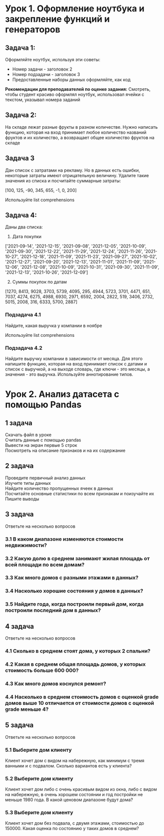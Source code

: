 # **Урок 1. Оформление ноутбука и закрепление функций и генераторов**

## Задача 1:
Оформляйте ноутбук, используя эти советы:
* Номер задачи - заголовок 2
* Номер подзадачи - заголовок 3
* Предоставленные наборы данных оформляйте, как код

**Рекомендации для преподавателей по оценке задания:**
Смотреть, чтобы студент красиво оформлял ноутбук, использовал ячейки с текстом, указывал номера заданий

## Задача 2:
На складе лежат разные фрукты в разном количестве. Нужно написать функцию, которая на вход принимает любое количество названий фруктов и их количество, а возвращает общее количество фруктов на складе

## Задача 3
Дан список с затратами на рекламу. Но в данных есть ошибки, некоторые затраты имеют отрицательную величину. Удалите такие значения из списка и посчитайте суммарные затраты:

[100, 125, -90, 345, 655, -1, 0, 200]

Используйте list comprehensions

## Задача 4:
Даны два списка:

1. Дата покупки

['2021-09-14', '2021-12-15', '2021-09-08', '2021-12-05', '2021-10-09', '2021-09-30', '2021-12-22', '2021-11-29', '2021-12-24', '2021-11-26', '2021-10-27', '2021-12-18', '2021-11-09', '2021-11-23', '2021-09-27', '2021-10-02', '2021-12-27', '2021-09-20', '2021-12-13', '2021-11-01', '2021-11-09', '2021-12-06', '2021-12-08', '2021-10-09', '2021-10-31', '2021-09-30', '2021-11-09', '2021-12-13', '2021-10-26', '2021-12-09']

2. Суммы покупок по датам

[1270, 8413, 9028, 3703, 5739, 4095, 295, 4944, 5723, 3701, 4471, 651, 7037, 4274, 6275, 4988, 6930, 2971, 6592, 2004, 2822, 519, 3406, 2732, 5015, 2008, 316, 6333, 5700, 2887]

### Подзадача 4.1
Найдите, какая выручка у компании в ноябре

Используйте list comprehensions

### Подзадача 4.2
Найдите выручку компании в зависимости от месяца. Для этого напишите функцию, которая на вход принимает список с датами и список с выручкой, а на выходе словарь, где ключи - это месяцы, а значения - это выручка. Используйте аннотирование типов.


# Урок 2. Анализ датасета с помощью Pandas

## 1 задача

Скачать файл в уроке<br>
Считать данные с помощью pandas<br>
Вывести на экран первые 5 строк<br>
Посмотреть на описание признаков и на их содержание

## 2 задача

Проведите первичный анализ данных<br>
Изучите типы данных<br>
Найдите количество пропущенных ячеек в данных<br>
Посчитайте основные статистики по всем признакам и поизучайте их<br>
Пишите выводы

## 3 задача

Ответьте на несколько вопросов

### 3.1 В каком диапазоне изменяются стоимости недвижимости?

### 3.2 Какую долю в среднем занимают жилая площадь от всей площади по всем домам?

### 3.3 Как много домов с разными этажами в данных?

### 3.4 Насколько хорошие состояния у домов в данных?

### 3.5 Найдите года, когда построили первый дом, когда построили последний дом в данных?

## 4 задача

Ответьте на несколько вопросов

### 4.1 Сколько в среднем стоят дома, у которых 2 спальни?

### 4.2 Какая в среднем общая площадь домов, у которых стоимость больше 600 000?

### 4.3 Как много домов коснулся ремонт?

### 4.4 Насколько в среднем стоимость домов с оценкой grade домов выше 10 отличается от стоимости домов с оценкой grade меньше 4?

## 5 задача

Ответьте на несколько вопросов

### 5.1 Выберите дом клиенту

Клиент хочет дом с видом на набережную, как минимум с тремя ванными и с подвалом. Сколько вариантов есть у клиента?

### 5.2 Выберите дом клиенту

Клиент хочет дом либо с очень красивым видом из окна, либо с видом на набережную, в очень хорошем состоянии и год постройки не меньше 1980 года. В какой ценовом диапазоне будут дома?

### 5.3 Выберите дом клиенту

Клиент хочет дом без подвала, с двумя этажами, стоимостью до 150000. Какая оценка по состоянию у таких домов в среднем?
